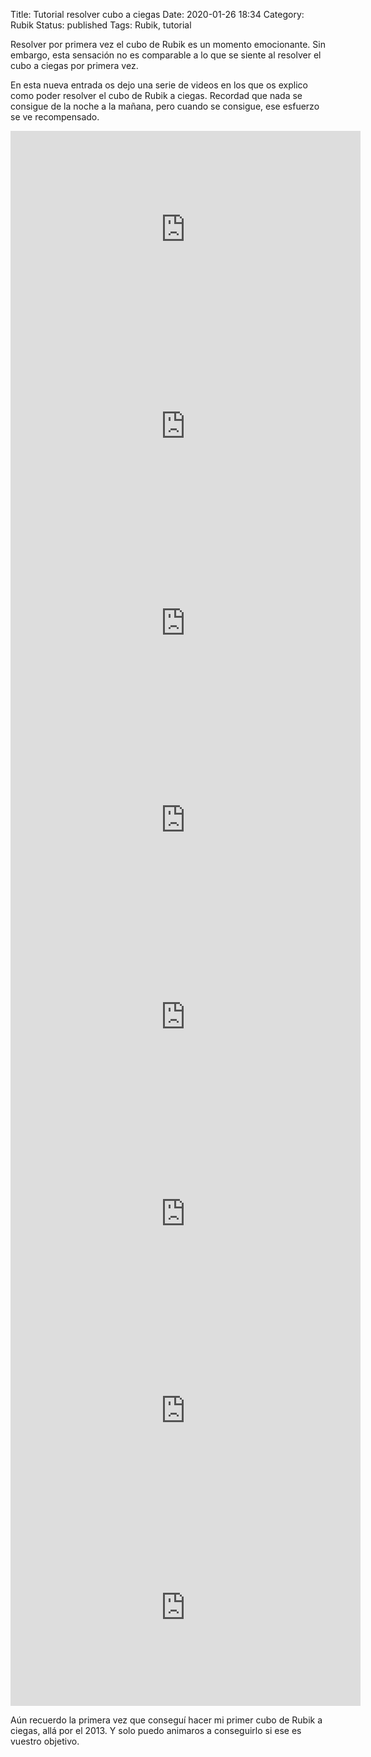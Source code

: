 Title: Tutorial resolver cubo a ciegas
Date: 2020-01-26 18:34
Category: Rubik
Status: published
Tags: Rubik, tutorial

Resolver por primera vez el cubo de Rubik es un momento emocionante. Sin embargo, esta sensación no es comparable a lo que se siente al resolver el cubo a ciegas por primera vez.

En esta nueva entrada os dejo una serie de videos en los que os explico como poder resolver el cubo de Rubik a ciegas. Recordad que nada se consigue de la noche a la mañana, pero cuando se consigue, ese esfuerzo se ve recompensado.

<iframe width="560" height="315" src="https://www.youtube-nocookie.com/embed/F6ZExWLDTVA?controls=0" frameborder="0" allow="accelerometer; autoplay; encrypted-media; gyroscope; picture-in-picture" allowfullscreen></iframe>

<iframe width="560" height="315" src="https://www.youtube-nocookie.com/embed/bTPB8e874RE?controls=0" frameborder="0" allow="accelerometer; autoplay; encrypted-media; gyroscope; picture-in-picture" allowfullscreen></iframe>

<iframe width="560" height="315" src="https://www.youtube-nocookie.com/embed/NwtBMPwUKQQ?controls=0" frameborder="0" allow="accelerometer; autoplay; encrypted-media; gyroscope; picture-in-picture" allowfullscreen></iframe>

<iframe width="560" height="315" src="https://www.youtube-nocookie.com/embed/MepNZqc_6d0?controls=0" frameborder="0" allow="accelerometer; autoplay; encrypted-media; gyroscope; picture-in-picture" allowfullscreen></iframe>

<iframe width="560" height="315" src="https://www.youtube-nocookie.com/embed/oCfC2UOy3A8?controls=0" frameborder="0" allow="accelerometer; autoplay; encrypted-media; gyroscope; picture-in-picture" allowfullscreen></iframe>

<iframe width="560" height="315" src="https://www.youtube-nocookie.com/embed/prTouypsDnM?controls=0" frameborder="0" allow="accelerometer; autoplay; encrypted-media; gyroscope; picture-in-picture" allowfullscreen></iframe>

<iframe width="560" height="315" src="https://www.youtube-nocookie.com/embed/HOlPkSpgRts?controls=0" frameborder="0" allow="accelerometer; autoplay; encrypted-media; gyroscope; picture-in-picture" allowfullscreen></iframe>

<iframe width="560" height="315" src="https://www.youtube-nocookie.com/embed/iAYGqSkNth8?controls=0" frameborder="0" allow="accelerometer; autoplay; encrypted-media; gyroscope; picture-in-picture" allowfullscreen></iframe>



Aún recuerdo la primera vez que conseguí hacer mi primer cubo de Rubik a ciegas, allá por el 2013. Y solo puedo animaros a conseguirlo si ese es vuestro objetivo.
